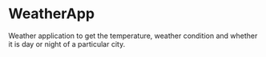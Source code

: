 # WeatherApp
Weather application to get the temperature, weather condition and whether it is day or night of a particular city.

